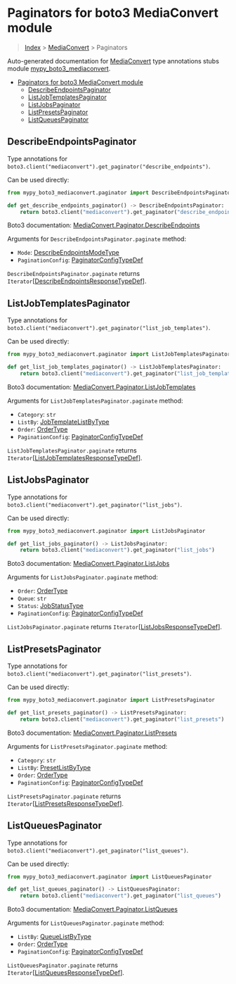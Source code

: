 # Paginators for boto3 MediaConvert module

> [Index](..) > [MediaConvert](.) > Paginators

Auto-generated documentation for
[MediaConvert](https://boto3.amazonaws.com/v1/documentation/api/1.17.75/reference/services/mediaconvert.html#MediaConvert)
type annotations stubs module
[mypy_boto3_mediaconvert](https://pypi.org/project/mypy-boto3-mediaconvert/).

- [Paginators for boto3 MediaConvert module](#paginators-for-boto3-mediaconvert-module)
  - [DescribeEndpointsPaginator](#describeendpointspaginator)
  - [ListJobTemplatesPaginator](#listjobtemplatespaginator)
  - [ListJobsPaginator](#listjobspaginator)
  - [ListPresetsPaginator](#listpresetspaginator)
  - [ListQueuesPaginator](#listqueuespaginator)

## DescribeEndpointsPaginator

Type annotations for
`boto3.client("mediaconvert").get_paginator("describe_endpoints")`.

Can be used directly:

```python
from mypy_boto3_mediaconvert.paginator import DescribeEndpointsPaginator

def get_describe_endpoints_paginator() -> DescribeEndpointsPaginator:
    return boto3.client("mediaconvert").get_paginator("describe_endpoints")
```

Boto3 documentation:
[MediaConvert.Paginator.DescribeEndpoints](https://boto3.amazonaws.com/v1/documentation/api/1.17.75/reference/services/mediaconvert.html#MediaConvert.Paginator.DescribeEndpoints)

Arguments for `DescribeEndpointsPaginator.paginate` method:

- `Mode`: [DescribeEndpointsModeType](./literals.md#describeendpointsmodetype)
- `PaginationConfig`:
  [PaginatorConfigTypeDef](./type_defs.md#paginatorconfigtypedef)

`DescribeEndpointsPaginator.paginate` returns
`Iterator`\[[DescribeEndpointsResponseTypeDef](./type_defs.md#describeendpointsresponsetypedef)\].

## ListJobTemplatesPaginator

Type annotations for
`boto3.client("mediaconvert").get_paginator("list_job_templates")`.

Can be used directly:

```python
from mypy_boto3_mediaconvert.paginator import ListJobTemplatesPaginator

def get_list_job_templates_paginator() -> ListJobTemplatesPaginator:
    return boto3.client("mediaconvert").get_paginator("list_job_templates")
```

Boto3 documentation:
[MediaConvert.Paginator.ListJobTemplates](https://boto3.amazonaws.com/v1/documentation/api/1.17.75/reference/services/mediaconvert.html#MediaConvert.Paginator.ListJobTemplates)

Arguments for `ListJobTemplatesPaginator.paginate` method:

- `Category`: `str`
- `ListBy`: [JobTemplateListByType](./literals.md#jobtemplatelistbytype)
- `Order`: [OrderType](./literals.md#ordertype)
- `PaginationConfig`:
  [PaginatorConfigTypeDef](./type_defs.md#paginatorconfigtypedef)

`ListJobTemplatesPaginator.paginate` returns
`Iterator`\[[ListJobTemplatesResponseTypeDef](./type_defs.md#listjobtemplatesresponsetypedef)\].

## ListJobsPaginator

Type annotations for `boto3.client("mediaconvert").get_paginator("list_jobs")`.

Can be used directly:

```python
from mypy_boto3_mediaconvert.paginator import ListJobsPaginator

def get_list_jobs_paginator() -> ListJobsPaginator:
    return boto3.client("mediaconvert").get_paginator("list_jobs")
```

Boto3 documentation:
[MediaConvert.Paginator.ListJobs](https://boto3.amazonaws.com/v1/documentation/api/1.17.75/reference/services/mediaconvert.html#MediaConvert.Paginator.ListJobs)

Arguments for `ListJobsPaginator.paginate` method:

- `Order`: [OrderType](./literals.md#ordertype)
- `Queue`: `str`
- `Status`: [JobStatusType](./literals.md#jobstatustype)
- `PaginationConfig`:
  [PaginatorConfigTypeDef](./type_defs.md#paginatorconfigtypedef)

`ListJobsPaginator.paginate` returns
`Iterator`\[[ListJobsResponseTypeDef](./type_defs.md#listjobsresponsetypedef)\].

## ListPresetsPaginator

Type annotations for
`boto3.client("mediaconvert").get_paginator("list_presets")`.

Can be used directly:

```python
from mypy_boto3_mediaconvert.paginator import ListPresetsPaginator

def get_list_presets_paginator() -> ListPresetsPaginator:
    return boto3.client("mediaconvert").get_paginator("list_presets")
```

Boto3 documentation:
[MediaConvert.Paginator.ListPresets](https://boto3.amazonaws.com/v1/documentation/api/1.17.75/reference/services/mediaconvert.html#MediaConvert.Paginator.ListPresets)

Arguments for `ListPresetsPaginator.paginate` method:

- `Category`: `str`
- `ListBy`: [PresetListByType](./literals.md#presetlistbytype)
- `Order`: [OrderType](./literals.md#ordertype)
- `PaginationConfig`:
  [PaginatorConfigTypeDef](./type_defs.md#paginatorconfigtypedef)

`ListPresetsPaginator.paginate` returns
`Iterator`\[[ListPresetsResponseTypeDef](./type_defs.md#listpresetsresponsetypedef)\].

## ListQueuesPaginator

Type annotations for
`boto3.client("mediaconvert").get_paginator("list_queues")`.

Can be used directly:

```python
from mypy_boto3_mediaconvert.paginator import ListQueuesPaginator

def get_list_queues_paginator() -> ListQueuesPaginator:
    return boto3.client("mediaconvert").get_paginator("list_queues")
```

Boto3 documentation:
[MediaConvert.Paginator.ListQueues](https://boto3.amazonaws.com/v1/documentation/api/1.17.75/reference/services/mediaconvert.html#MediaConvert.Paginator.ListQueues)

Arguments for `ListQueuesPaginator.paginate` method:

- `ListBy`: [QueueListByType](./literals.md#queuelistbytype)
- `Order`: [OrderType](./literals.md#ordertype)
- `PaginationConfig`:
  [PaginatorConfigTypeDef](./type_defs.md#paginatorconfigtypedef)

`ListQueuesPaginator.paginate` returns
`Iterator`\[[ListQueuesResponseTypeDef](./type_defs.md#listqueuesresponsetypedef)\].
